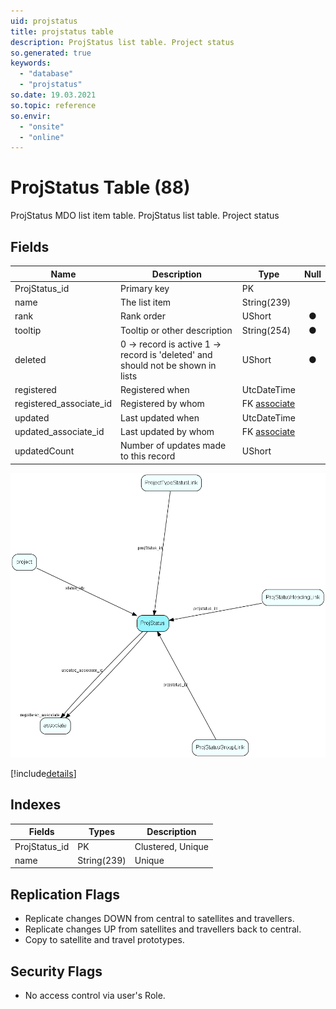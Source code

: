 ```yaml
---
uid: projstatus
title: projstatus table
description: ProjStatus list table. Project status
so.generated: true
keywords:
  - "database"
  - "projstatus"
so.date: 19.03.2021
so.topic: reference
so.envir:
  - "onsite"
  - "online"
---
```


# ProjStatus Table (88)

ProjStatus MDO list item table.
ProjStatus list table. Project status

## Fields

| Name | Description | Type | Null |
|------|-------------|------|:----:|
|ProjStatus\_id|Primary key|PK| |
|name|The list item|String(239)| |
|rank|Rank order|UShort|&#x25CF;|
|tooltip|Tooltip or other description|String(254)|&#x25CF;|
|deleted|0 -&gt; record is active 1 -&gt; record is &apos;deleted&apos; and should not be shown in lists|UShort|&#x25CF;|
|registered|Registered when|UtcDateTime| |
|registered\_associate\_id|Registered by whom|FK [associate](associate.md)| |
|updated|Last updated when|UtcDateTime| |
|updated\_associate\_id|Last updated by whom|FK [associate](associate.md)| |
|updatedCount|Number of updates made to this record|UShort| |


![ProjStatus table relationship diagram](media\ProjStatus.png)

[!include[details](./includes/ProjStatus.md)]

## Indexes

| Fields | Types | Description |
|--------|-------|-------------|
|ProjStatus\_id |PK |Clustered, Unique |
|name |String(239) |Unique |

## Replication Flags

* Replicate changes DOWN from central to satellites and travellers.
* Replicate changes UP from satellites and travellers back to central.
* Copy to satellite and travel prototypes.

## Security Flags

* No access control via user's Role.

